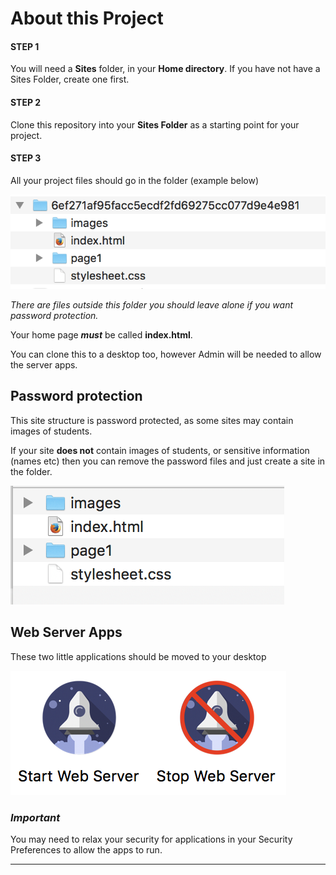 # About this Project

#### STEP 1
You will need a **Sites** folder, in your **Home directory**. If you have not have a Sites Folder, create one first.

#### STEP 2
Clone this repository into your **Sites Folder** as a starting point for your project.

#### STEP 3
All your project files should go in the folder (example below)

![Image of Structure](https://github.com/debordem/8.4_test_site/blob/master/structure.png)

*There are files outside this folder you should leave alone if you want password protection.*

Your home page ***must*** be called **index.html**.

You can clone this to a desktop too, however Admin will be needed to allow the server apps.

## Password protection

This site structure is password protected, as some sites may contain images of students.

If your site **does not** contain images of students, or sensitive information (names etc) then you can remove the password files and just create a site in the folder.

![Image of Structure Without Password](https://github.com/debordem/8.4_test_site/blob/master/structure-wo-pw.png)

## Web Server Apps

These two little applications should be moved to your desktop

![Image of Server Apps Password](https://github.com/debordem/8.4_test_site/blob/master/server_apps.png)

### ***Important***

You may need to relax your security for applications in your Security Preferences to allow the apps to run.

***
